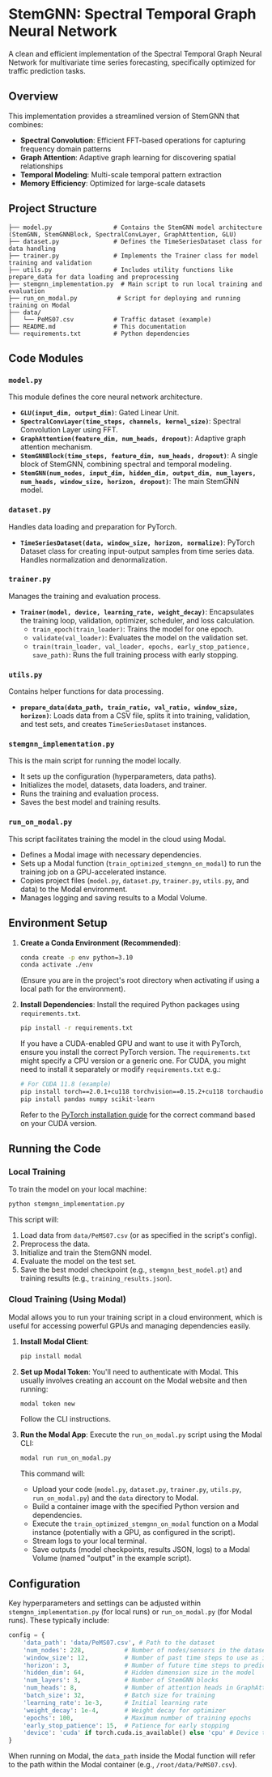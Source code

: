 # StemGNN: Spectral Temporal Graph Neural Network

A clean and efficient implementation of the Spectral Temporal Graph Neural Network for multivariate time series forecasting, specifically optimized for traffic prediction tasks.

## Overview

This implementation provides a streamlined version of StemGNN that combines:
- **Spectral Convolution**: Efficient FFT-based operations for capturing frequency domain patterns
- **Graph Attention**: Adaptive graph learning for discovering spatial relationships
- **Temporal Modeling**: Multi-scale temporal pattern extraction
- **Memory Efficiency**: Optimized for large-scale datasets

## Project Structure

```
├── model.py                 # Contains the StemGNN model architecture (StemGNN, StemGNNBlock, SpectralConvLayer, GraphAttention, GLU)
├── dataset.py               # Defines the TimeSeriesDataset class for data handling
├── trainer.py               # Implements the Trainer class for model training and validation
├── utils.py                 # Includes utility functions like prepare_data for data loading and preprocessing
├── stemgnn_implementation.py  # Main script to run local training and evaluation
├── run_on_modal.py           # Script for deploying and running training on Modal
├── data/
│   └── PeMS07.csv           # Traffic dataset (example)
├── README.md                # This documentation
└── requirements.txt         # Python dependencies
```

## Code Modules

### `model.py`
This module defines the core neural network architecture.
- **`GLU(input_dim, output_dim)`**: Gated Linear Unit.
- **`SpectralConvLayer(time_steps, channels, kernel_size)`**: Spectral Convolution Layer using FFT.
- **`GraphAttention(feature_dim, num_heads, dropout)`**: Adaptive graph attention mechanism.
- **`StemGNNBlock(time_steps, feature_dim, num_heads, dropout)`**: A single block of StemGNN, combining spectral and temporal modeling.
- **`StemGNN(num_nodes, input_dim, hidden_dim, output_dim, num_layers, num_heads, window_size, horizon, dropout)`**: The main StemGNN model.

### `dataset.py`
Handles data loading and preparation for PyTorch.
- **`TimeSeriesDataset(data, window_size, horizon, normalize)`**: PyTorch Dataset class for creating input-output samples from time series data. Handles normalization and denormalization.

### `trainer.py`
Manages the training and evaluation process.
- **`Trainer(model, device, learning_rate, weight_decay)`**: Encapsulates the training loop, validation, optimizer, scheduler, and loss calculation.
    - `train_epoch(train_loader)`: Trains the model for one epoch.
    - `validate(val_loader)`: Evaluates the model on the validation set.
    - `train(train_loader, val_loader, epochs, early_stop_patience, save_path)`: Runs the full training process with early stopping.

### `utils.py`
Contains helper functions for data processing.
- **`prepare_data(data_path, train_ratio, val_ratio, window_size, horizon)`**: Loads data from a CSV file, splits it into training, validation, and test sets, and creates `TimeSeriesDataset` instances.

### `stemgnn_implementation.py`
This is the main script for running the model locally.
- It sets up the configuration (hyperparameters, data paths).
- Initializes the model, datasets, data loaders, and trainer.
- Runs the training and evaluation process.
- Saves the best model and training results.

### `run_on_modal.py`
This script facilitates training the model in the cloud using Modal.
- Defines a Modal image with necessary dependencies.
- Sets up a Modal function (`train_optimized_stemgnn_on_modal`) to run the training job on a GPU-accelerated instance.
- Copies project files (`model.py`, `dataset.py`, `trainer.py`, `utils.py`, and data) to the Modal environment.
- Manages logging and saving results to a Modal Volume.

## Environment Setup

1.  **Create a Conda Environment (Recommended)**:
    ```bash
    conda create -p env python=3.10
    conda activate ./env
    ```
    (Ensure you are in the project's root directory when activating if using a local path for the environment).

2.  **Install Dependencies**:
    Install the required Python packages using `requirements.txt`.
    ```bash
    pip install -r requirements.txt
    ```
    If you have a CUDA-enabled GPU and want to use it with PyTorch, ensure you install the correct PyTorch version. The `requirements.txt` might specify a CPU version or a generic one. For CUDA, you might need to install it separately or modify `requirements.txt` e.g.:
    ```bash
    # For CUDA 11.8 (example)
    pip install torch==2.0.1+cu118 torchvision==0.15.2+cu118 torchaudio==2.0.2 --extra-index-url https://download.pytorch.org/whl/cu118
    pip install pandas numpy scikit-learn
    ```
    Refer to the [PyTorch installation guide](https://pytorch.org/get-started/locally/) for the correct command based on your CUDA version.

## Running the Code

### Local Training

To train the model on your local machine:

```bash
python stemgnn_implementation.py
```
This script will:
1. Load data from `data/PeMS07.csv` (or as specified in the script's config).
2. Preprocess the data.
3. Initialize and train the StemGNN model.
4. Evaluate the model on the test set.
5. Save the best model checkpoint (e.g., `stemgnn_best_model.pt`) and training results (e.g., `training_results.json`).

### Cloud Training (Using Modal)

Modal allows you to run your training script in a cloud environment, which is useful for accessing powerful GPUs and managing dependencies easily.

1.  **Install Modal Client**:
    ```bash
    pip install modal
    ```

2.  **Set up Modal Token**:
    You'll need to authenticate with Modal. This usually involves creating an account on the Modal website and then running:
    ```bash
    modal token new
    ```
    Follow the CLI instructions.

3.  **Run the Modal App**:
    Execute the `run_on_modal.py` script using the Modal CLI:
    ```bash
    modal run run_on_modal.py
    ```
    This command will:
    -   Upload your code (`model.py`, `dataset.py`, `trainer.py`, `utils.py`, `run_on_modal.py`) and the `data` directory to Modal.
    -   Build a container image with the specified Python version and dependencies.
    -   Execute the `train_optimized_stemgnn_on_modal` function on a Modal instance (potentially with a GPU, as configured in the script).
    -   Stream logs to your local terminal.
    -   Save outputs (model checkpoints, results JSON, logs) to a Modal Volume (named "output" in the example script).

## Configuration

Key hyperparameters and settings can be adjusted within `stemgnn_implementation.py` (for local runs) or `run_on_modal.py` (for Modal runs). These typically include:

```python
config = {
    'data_path': 'data/PeMS07.csv', # Path to the dataset
    'num_nodes': 228,           # Number of nodes/sensors in the dataset
    'window_size': 12,          # Number of past time steps to use as input
    'horizon': 3,               # Number of future time steps to predict
    'hidden_dim': 64,           # Hidden dimension size in the model
    'num_layers': 3,            # Number of StemGNN blocks
    'num_heads': 8,             # Number of attention heads in GraphAttention
    'batch_size': 32,           # Batch size for training
    'learning_rate': 1e-3,      # Initial learning rate
    'weight_decay': 1e-4,       # Weight decay for optimizer
    'epochs': 100,              # Maximum number of training epochs
    'early_stop_patience': 15,  # Patience for early stopping
    'device': 'cuda' if torch.cuda.is_available() else 'cpu' # Device to train on
}
```
When running on Modal, the `data_path` inside the Modal function will refer to the path within the Modal container (e.g., `/root/data/PeMS07.csv`).
